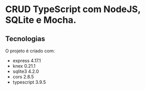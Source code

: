 # CRUD TypeScript com NodeJS, SQLite e Mocha.

## Tecnologias
O projeto é criado com:
* express 4.17.1
* knex 0.21.1
* sqlite3 4.2.0
* cors 2.8.5
* typescript 3.9.5
